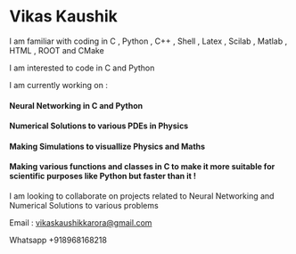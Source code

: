 # Vikas Kaushik

I am familiar with coding in C , Python , C++ , Shell , Latex , Scilab , Matlab , HTML , ROOT and CMake

I am interested to code in C and Python 

I am currently working on : 

#### Neural Networking in C and Python 

#### Numerical Solutions to various PDEs in Physics 

#### Making Simulations to visuallize Physics and Maths 

#### Making various functions and classes in C to make it more suitable for scientific purposes like Python but faster than it !

I am looking to collaborate on projects related to Neural Networking and Numerical Solutions to various problems 

Email : vikaskaushikkarora@gmail.com 

Whatsapp +918968168218 

<!---
vikaskaushikkarora/vikaskaushikkarora is a ✨ special ✨ repository because its `README.md` (this file) appears on your GitHub profile.
You can click the Preview link to take a look at your changes.
--->
